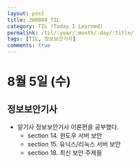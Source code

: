 ```yaml
---
layout: post
title: 200804_TIL
category: TIL (Today I Learned)
permalink: /til/:year/:month/:day/:title/
tags: [TIL, 정보보안기사]
comments: true
---
```

# 8월 5일 (수)

## 정보보안기사
- 알기사 정보보안기사 이론편을 공부했다.
  - section 14. 윈도우 서버 보안
  - section 15. 유닉스/리눅스 서버 보안
  - section 18. 최신 보안 주제들
